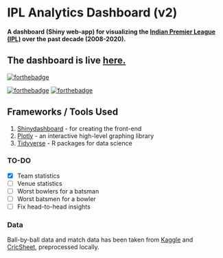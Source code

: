 
# IPL Analytics Dashboard (v2)

**A dashboard (Shiny web-app) for visualizing the [Indian Premier League (IPL)](http://www.iplt20.com/) over the past decade (2008-2020).**

## The dashboard is live [here.](https://lakshyaag.shinyapps.io/IPLDashboard/)

[![forthebadge](https://forthebadge.com/images/badges/check-it-out.svg)](https://lakshyaag.shinyapps.io/IPLDashboard/)

[![forthebadge](https://forthebadge.com/images/badges/built-with-love.svg)](#) [![forthebadge](https://forthebadge.com/images/badges/powered-by-responsibility.svg)](https://www.instagram.com/lakshyaag)

## Frameworks / Tools Used

1. [Shinydashboard](https://rstudio.github.io/shinydashboard/) - for creating the front-end
2. [Plotly](https://plot.ly/r/) - an interactive high-level graphing library
3. [Tidyverse](http://tidyverse.org/) - R packages for data science

### TO-DO

- [x] Team statistics
- [ ] Venue statistics
- [ ] Worst bowlers for a batsman
- [ ] Worst batsmen for a bowler
- [ ] Fix head-to-head insights

### Data

Ball-by-ball data and match data has been taken from [Kaggle](https://www.kaggle.com/manasgarg/ipl) and [CricSheet](http://cricsheet.org/), preprocessed locally.

